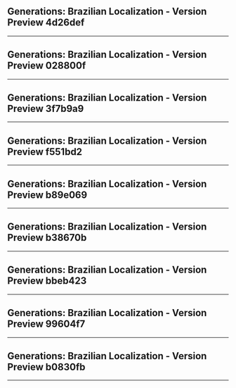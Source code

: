 ## Generations: Brazilian Localization - Version Preview 4d26def
--------------------------------------------------------------------------------------------------
## Generations: Brazilian Localization - Version Preview 028800f
--------------------------------------------------------------------------------------------------
## Generations: Brazilian Localization - Version Preview 3f7b9a9
--------------------------------------------------------------------------------------------------
## Generations: Brazilian Localization - Version Preview f551bd2
--------------------------------------------------------------------------------------------------
## Generations: Brazilian Localization - Version Preview b89e069
--------------------------------------------------------------------------------------------------
## Generations: Brazilian Localization - Version Preview b38670b
--------------------------------------------------------------------------------------------------
## Generations: Brazilian Localization - Version Preview bbeb423
--------------------------------------------------------------------------------------------------
## Generations: Brazilian Localization - Version Preview 99604f7
--------------------------------------------------------------------------------------------------
## Generations: Brazilian Localization - Version Preview b0830fb 
--------------------------------------------------------------------------------------------------